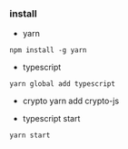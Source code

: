 ### install
* yarn
```
npm install -g yarn
```
* typescript
```
yarn global add typescript
```
* crypto
yarn add crypto-js

* typescript start
```
yarn start
```
